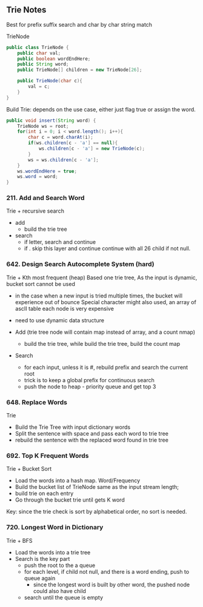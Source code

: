 ## Trie Notes
Best for prefix suffix search and char by char string match

TrieNode
```java 
public class TrieNode {
	public char val;
	public boolean wordEndHere;
	public String word;
	public TrieNode[] children = new TrieNode[26];

	public TrieNode(char c){
		val = c;
	}
}
```

Build Trie: depends on the use case, either just flag true or assign the word.
```java
public void insert(String word) {
    TrieNode ws = root;
    for(int i = 0; i < word.length(); i++){
        char c = word.charAt(i);
        if(ws.children[c - 'a'] == null){
            ws.children[c - 'a'] = new TrieNode(c);
        }
        ws = ws.children[c - 'a'];
    }
    ws.wordEndHere = true;
    ws.word = word;
}
```

### 211. Add and Search Word
Trie + recursive search

- add
    - build the trie tree
- search
    - if letter, search and continue
    - if . skip this layer and continue continue with all 26 child if not null.

### 642. Design Search Autocomplete System (hard)
Trie + Kth most frequent (heap)
Based one trie tree, As the input is dynamic, bucket sort cannot be used

- in the case when a new input is tried multiple times, the bucket will experience out of bounce
  Special character might also used, an array of ascII table each node is very expensive
- need to use dynamic data structure


- Add (trie tree node will contain map instead of array, and a count nmap)
	- build the trie tree, while build the trie tree, build the count map
- Search
	- for each input, unless it is #, rebuild prefix and search the current root
    - trick is to keep a global prefix for continuous search
    - push the node to heap - priority queue and get top 3

### 648. Replace Words
Trie
- Build the Trie Tree with input dictionary words
- Split the sentence with space and pass each word to trie tree
- rebuild the sentence with the replaced word found in trie tree

### 692. Top K Frequent Words
Trie + Bucket Sort
- Load the words into a hash map. Word/Frequency
- Build the bucket list of TrieNode same as the input stream length;
- build trie on each entry
- Go through the bucket trie until gets K word

Key: since the trie check is sort by alphabetical order, no sort is needed.

### 720. Longest Word in Dictionary
Trie + BFS
- Load the words into a trie tree
- Search is the key part
    - push the root to the a queue
    - for each level, if child not null, and there is a word ending, push to queue again
        - since the longest word is built by other word, the pushed node could also have child
    - search until the queue is empty

 